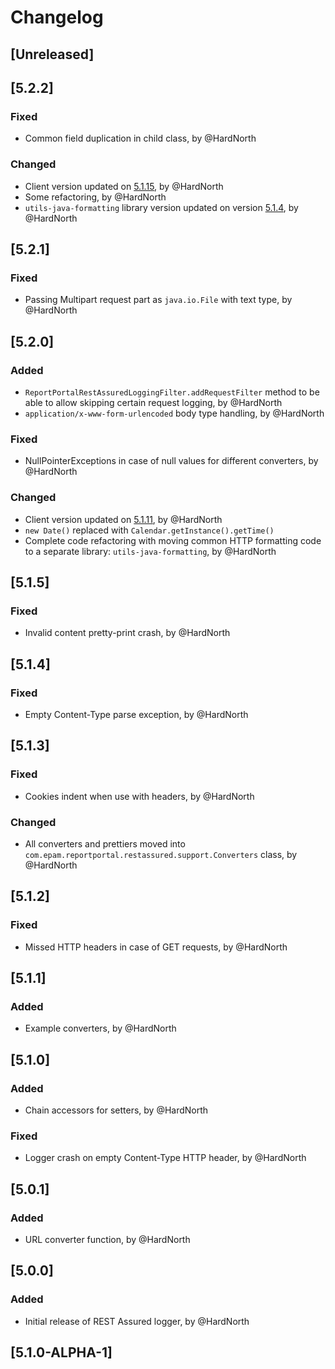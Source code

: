 # Changelog

## [Unreleased]

## [5.2.2]
### Fixed
- Common field duplication in child class, by @HardNorth
### Changed
- Client version updated on [5.1.15](https://github.com/reportportal/client-java/releases/tag/5.1.15), by @HardNorth
- Some refactoring, by @HardNorth
- `utils-java-formatting` library version updated on version [5.1.4](https://github.com/reportportal/utils-java-formatting/releases/tag/5.1.4), by @HardNorth

## [5.2.1]
### Fixed
- Passing Multipart request part as `java.io.File` with text type, by @HardNorth

## [5.2.0]
### Added
- `ReportPortalRestAssuredLoggingFilter.addRequestFilter` method to be able to allow skipping certain request logging, by @HardNorth
- `application/x-www-form-urlencoded` body type handling, by @HardNorth
### Fixed
- NullPointerExceptions in case of null values for different converters, by @HardNorth
### Changed
- Client version updated on [5.1.11](https://github.com/reportportal/client-java/releases/tag/5.1.11), by @HardNorth
- `new Date()` replaced with `Calendar.getInstance().getTime()`
- Complete code refactoring with moving common HTTP formatting code to a separate library: `utils-java-formatting`, by @HardNorth

## [5.1.5]
### Fixed
- Invalid content pretty-print crash, by @HardNorth

## [5.1.4]
### Fixed
- Empty Content-Type parse exception, by @HardNorth

## [5.1.3]
### Fixed
- Cookies indent when use with headers, by @HardNorth
### Changed
- All converters and prettiers moved into `com.epam.reportportal.restassured.support.Converters` class, by @HardNorth

## [5.1.2]
### Fixed
- Missed HTTP headers in case of GET requests, by @HardNorth

## [5.1.1]
### Added
- Example converters, by @HardNorth

## [5.1.0]
### Added
- Chain accessors for setters, by @HardNorth
### Fixed
- Logger crash on empty Content-Type HTTP header, by @HardNorth

## [5.0.1]
### Added
- URL converter function, by @HardNorth

## [5.0.0]
### Added
- Initial release of REST Assured logger, by @HardNorth

## [5.1.0-ALPHA-1]
